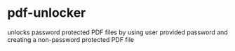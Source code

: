 # pdf-unlocker
unlocks password protected PDF files by using user provided password and creating a non-password protected PDF file
